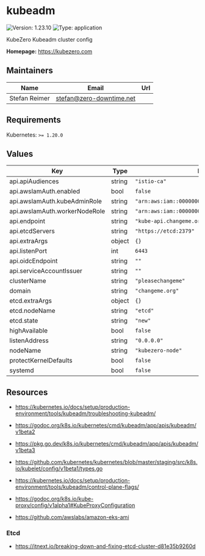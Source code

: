 # kubeadm

![Version: 1.23.10](https://img.shields.io/badge/Version-1.23.10-informational?style=flat-square) ![Type: application](https://img.shields.io/badge/Type-application-informational?style=flat-square)

KubeZero Kubeadm cluster config

**Homepage:** <https://kubezero.com>

## Maintainers

| Name | Email | Url |
| ---- | ------ | --- |
| Stefan Reimer | <stefan@zero-downtime.net> |  |

## Requirements

Kubernetes: `>= 1.20.0`

## Values

| Key | Type | Default | Description |
|-----|------|---------|-------------|
| api.apiAudiences | string | `"istio-ca"` |  |
| api.awsIamAuth.enabled | bool | `false` |  |
| api.awsIamAuth.kubeAdminRole | string | `"arn:aws:iam::000000000000:role/KubernetesNode"` |  |
| api.awsIamAuth.workerNodeRole | string | `"arn:aws:iam::000000000000:role/KubernetesNode"` |  |
| api.endpoint | string | `"kube-api.changeme.org:6443"` |  |
| api.etcdServers | string | `"https://etcd:2379"` |  |
| api.extraArgs | object | `{}` |  |
| api.listenPort | int | `6443` |  |
| api.oidcEndpoint | string | `""` | s3://${CFN[ConfigBucket]}/k8s/$CLUSTERNAME |
| api.serviceAccountIssuer | string | `""` | https://s3.${REGION}.amazonaws.com/${CFN[ConfigBucket]}/k8s/$CLUSTERNAME |
| clusterName | string | `"pleasechangeme"` |  |
| domain | string | `"changeme.org"` |  |
| etcd.extraArgs | object | `{}` |  |
| etcd.nodeName | string | `"etcd"` |  |
| etcd.state | string | `"new"` |  |
| highAvailable | bool | `false` |  |
| listenAddress | string | `"0.0.0.0"` | Needs to be set to primary node IP |
| nodeName | string | `"kubezero-node"` | set to $HOSTNAME |
| protectKernelDefaults | bool | `false` |  |
| systemd | bool | `false` | Set to false for openrc, eg. on Gentoo or Alpine |

## Resources

- https://kubernetes.io/docs/setup/production-environment/tools/kubeadm/troubleshooting-kubeadm/
- https://godoc.org/k8s.io/kubernetes/cmd/kubeadm/app/apis/kubeadm/v1beta2
- https://pkg.go.dev/k8s.io/kubernetes/cmd/kubeadm/app/apis/kubeadm/v1beta3
- https://github.com/kubernetes/kubernetes/blob/master/staging/src/k8s.io/kubelet/config/v1beta1/types.go
- https://kubernetes.io/docs/setup/production-environment/tools/kubeadm/control-plane-flags/
- https://godoc.org/k8s.io/kube-proxy/config/v1alpha1#KubeProxyConfiguration

- https://github.com/awslabs/amazon-eks-ami

### Etcd
- https://itnext.io/breaking-down-and-fixing-etcd-cluster-d81e35b9260d

